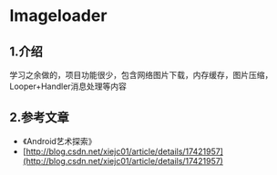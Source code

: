 # Imageloader

## 1.介绍 ##
学习之余做的，项目功能很少，包含网络图片下载，内存缓存，图片压缩，Looper+Handler消息处理等内容
## 2.参考文章 ##
- 《Android艺术探索》
- [http://blog.csdn.net/xiejc01/article/details/17421957](http://blog.csdn.net/xiejc01/article/details/17421957)
